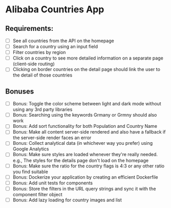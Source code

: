 # Alibaba Countries App

## Requirements:

-  [ ] See all countries from the API on the homepage
-  [ ] Search for a country using an input field
-  [ ] Filter countries by region
-  [ ] Click on a country to see more detailed information on a separate page (client-side routing)
-  [ ] Clicking on border countries on the detail page should link the user to the detail of those countries

## Bonuses

-  [ ] Bonus: Toggle the color scheme between light and dark mode without using any 3rd party libraries
-  [ ] Bonus: Searching using the keywords Grmany or Grmny should also work
-  [ ] Bonus: Add sort functionality for both Population and Country Name
-  [ ] Bonus: Make all content server-side rendered and also have a fallback if the server-side render faces an error
-  [ ] Bonus: Collect analytical data (in whichever way you prefer) using Google Analytics
-  [ ] Bonus: Make sure styles are loaded whenever they're really needed. e.g., The styles for the details page don't load on the homepage
-  [ ] Bonus: Make sure the ratio for the country flags is 4:3 or any other ratio you find suitable
-  [ ] Bonus: Dockerize your application by creating an efficient Dockerfile
-  [ ] Bonus: Add unit tests for components
-  [ ] Bonus: Store the filters in the URL query strings and sync it with the component filter object
-  [ ] Bonus: Add lazy loading for country images and list
